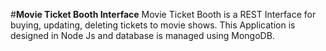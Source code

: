 #**Movie Ticket Booth Interface**
Movie Ticket Booth is a REST Interface for buying, updating, deleting tickets to movie shows. This Application is designed in Node Js and database is managed using MongoDB. 

